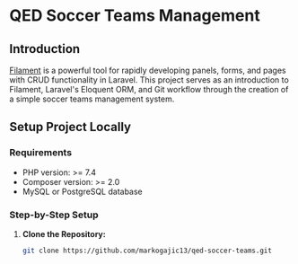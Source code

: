 # QED Soccer Teams Management

## Introduction

[Filament](https://filamentphp.com/) is a powerful tool for rapidly developing panels, forms, and pages with CRUD functionality in Laravel. This project serves as an introduction to Filament, Laravel's Eloquent ORM, and Git workflow through the creation of a simple soccer teams management system.

## Setup Project Locally

### Requirements

- PHP version: >= 7.4
- Composer version: >= 2.0
- MySQL or PostgreSQL database

### Step-by-Step Setup

1. **Clone the Repository:**

   ```bash
   git clone https://github.com/markogajic13/qed-soccer-teams.git
